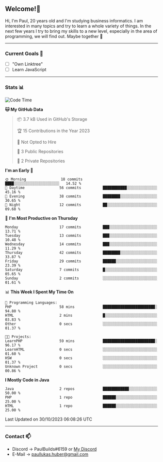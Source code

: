 ## Welcome!👋

Hi, I'm Paul, 20 years old and I'm studying business informatics. I am interested in many topics and try to learn a whole variety of things. In the next few years I try to bring my skills to a new level, especially in the area of programming, we will find out.
Maybe together 🤙

---
### Current Goals 🥅

- [ ] "Own Linktree"
- [ ] Learn JavaScript

---
### Stats 📊

<!--START_SECTION:waka-->
![Code Time](http://img.shields.io/badge/Code%20Time-71%20hrs%2036%20mins-blue)

**🐱 My GitHub Data** 

> 📦 3.7 kB Used in GitHub's Storage 
 > 
> 🏆 15 Contributions in the Year 2023
 > 
> 🚫 Not Opted to Hire
 > 
> 📜 3 Public Repositories 
 > 
> 🔑 2 Private Repositories 
 > 
**I'm an Early 🐤** 

```text
🌞 Morning                18 commits          ████░░░░░░░░░░░░░░░░░░░░░   14.52 % 
🌆 Daytime                56 commits          ███████████░░░░░░░░░░░░░░   45.16 % 
🌃 Evening                38 commits          ████████░░░░░░░░░░░░░░░░░   30.65 % 
🌙 Night                  12 commits          ██░░░░░░░░░░░░░░░░░░░░░░░   09.68 % 
```
📅 **I'm Most Productive on Thursday** 

```text
Monday                   17 commits          ███░░░░░░░░░░░░░░░░░░░░░░   13.71 % 
Tuesday                  13 commits          ███░░░░░░░░░░░░░░░░░░░░░░   10.48 % 
Wednesday                14 commits          ███░░░░░░░░░░░░░░░░░░░░░░   11.29 % 
Thursday                 42 commits          ████████░░░░░░░░░░░░░░░░░   33.87 % 
Friday                   29 commits          ██████░░░░░░░░░░░░░░░░░░░   23.39 % 
Saturday                 7 commits           █░░░░░░░░░░░░░░░░░░░░░░░░   05.65 % 
Sunday                   2 commits           ░░░░░░░░░░░░░░░░░░░░░░░░░   01.61 % 
```


📊 **This Week I Spent My Time On** 

```text
💬 Programming Languages: 
PHP                      58 mins             ████████████████████████░   94.80 % 
HTML                     2 mins              █░░░░░░░░░░░░░░░░░░░░░░░░   03.83 % 
Other                    0 secs              ░░░░░░░░░░░░░░░░░░░░░░░░░   01.37 % 

🐱‍💻 Projects: 
LearnPHP                 59 mins             ████████████████████████░   96.17 % 
LearnHTML                0 secs              ░░░░░░░░░░░░░░░░░░░░░░░░░   01.60 % 
HSW                      0 secs              ░░░░░░░░░░░░░░░░░░░░░░░░░   01.37 % 
Unknown Project          0 secs              ░░░░░░░░░░░░░░░░░░░░░░░░░   00.86 % 
```

**I Mostly Code in Java** 

```text
Java                     2 repos             ████████████░░░░░░░░░░░░░   50.00 % 
PHP                      1 repo              ██████░░░░░░░░░░░░░░░░░░░   25.00 % 
HTML                     1 repo              ██████░░░░░░░░░░░░░░░░░░░   25.00 % 
```




 Last Updated on 30/10/2023 06:08:26 UTC
<!--END_SECTION:waka-->

---
### Contact 📫

* Discord -> PaulBuilds#6159 or [My Discord](https://discord.gg/7kq6UnB)
* E-Mail -> paullukas.huber@gmail.com
